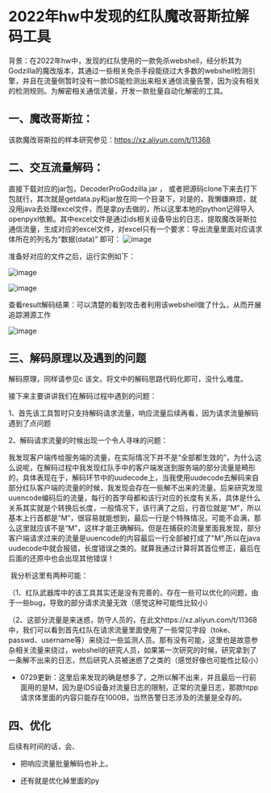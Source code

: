 # 2022年hw中发现的红队魔改哥斯拉解码工具
背景：在2022年hw中，发现的红队使用的一款免杀webshell，经分析其为Godzilla的魔改版本，其通过一些相关免杀手段能绕过大多数的webshell检测引擎，并且在流量侧暂时没有一款IDS能检测出来相关通信流量告警，因为没有相关的检测规则。为解密相关通信流量，开发一款批量自动化解密的工具。

## 一、魔改哥斯拉：

该款魔改哥斯拉的样本研究参见：https://xz.aliyun.com/t/11368

## 二、交互流量解码：

直接下载对应的jar包，DecoderProGodzilla.jar ， 或者把源码clone下来去打下包就行，其次就是getdata.py和jar放在同一个目录下，对是的，我懒嫌麻烦，就没用java去处理excel文件，而是拿py去做的，所以这里本地的python记得导入openpyxl依赖。其中excel文件是通过ids相关设备导出的日志，提取魔改哥斯拉通信流量，生成对应的excel文件，对excel只有一个要求：导出流量里面对应请求体所在的列名为“数据(data)” 即可：
![image](https://user-images.githubusercontent.com/39674723/176987695-d94bcf99-8552-48ab-a454-40dd71c37931.png)

准备好对应的文件之后，运行实例如下：

![image](https://user-images.githubusercontent.com/39674723/176987700-8e5e38fe-1c4f-4fe6-89d2-7a1645c6858d.png)

![image](https://user-images.githubusercontent.com/39674723/176987706-9561af52-4b88-4322-a2e2-ac64cfbbbff8.png)

查看result解码结果：可以清楚的看到攻击者利用该webshell做了什么，从而开展追踪溯源工作

![image](https://user-images.githubusercontent.com/39674723/176987714-8876e922-9b41-4d9c-b365-a61e9dd3c7f0.png)

## 三、解码原理以及遇到的问题



解码原理，同样请参见c 该文，将文中的解码思路代码化即可，没什么难度。

接下来主要讲讲我们在解码过程中遇到的问题：

1、首先该工具暂时只支持解码请求流量，响应流量后续再看，因为请求流量解码遇到了点问题

2、解码请求流量的时候出现一个令人寻味的问题：

​	我发现客户端传给服务端的流量，在实际情况下并不是“全部都生效的”，为什么这么说呢，在解码过程中我发现红队手中的客户端发送到服务端的部分流量是畸形的，具体表现在于，解码环节中的uudecode上，当我使用uudecode去解码来自部分红队客户端的流量的时候，我发现会存在一些解不出来的流量。后来研究发现uuencode编码后的流量，每行的首字母都和该行对应的长度有关系，具体是什么关系其实就是个转换后长度，一般情况下，该行满了之后，行首位就是“M”，所以基本上行首都是“M”，很容易就能想到，最后一行是个特殊情况，可能不会满，那么这里就应该不是“M”，这样才能正确解码。但是在捕获的流量里面我发现，部分客户端请求过来的流量是uuencode的内容最后一行全部被打成了"M",所以在java uudecode中就会报错，长度错误之类的。就算我通过计算将其首位修正，最后在后面的还原中也会出现其他错误！

​	我分析这里有两种可能：

​	（1、红队武器库中的该工具其实还是没有完善的，存在一些可以优化的问题，由于一些bug，导致的部分请求流量无效（感觉这种可能性比较小）

​	（2、这部分流量是来迷惑，防守人员的，在此文https://xz.aliyun.com/t/11368 中，我们可以看到首先红队在请求流量里面使用了一些常见字段（toke、passwd、username等）来绕过一些监测人员。那有没有可能，这里也是故意参杂相关流量来绕过，webshell的研究人员，如果第一次研究的时候，研究拿到了一条解不出来的日志，然后研究人员被迷惑了之类的（感觉好像也可能性比较小）

- 0729更新：这里后来发现的确是想多了，之所以解不出来，并且最后一行前面用的是M，因为是IDS设备对流量日志的限制，正常的流量日志，那款htpp请求体里面的内容只能存在1000B，当然告警日志涉及的流量是全存的。


## 四、优化

后续有时间的话，会、

- 把响应流量批量解码也补上。

- 还有就是优化掉里面的py
